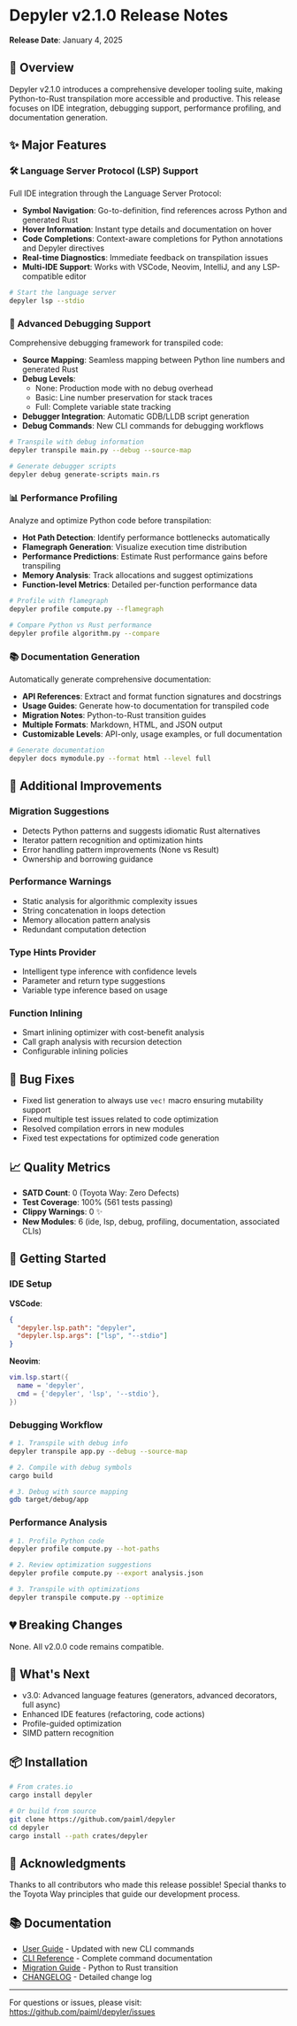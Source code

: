 # Depyler v2.1.0 Release Notes

**Release Date**: January 4, 2025

## 🎉 Overview

Depyler v2.1.0 introduces a comprehensive developer tooling suite, making Python-to-Rust transpilation more accessible and productive. This release focuses on IDE integration, debugging support, performance profiling, and documentation generation.

## ✨ Major Features

### 🛠️ Language Server Protocol (LSP) Support

Full IDE integration through the Language Server Protocol:

- **Symbol Navigation**: Go-to-definition, find references across Python and generated Rust
- **Hover Information**: Instant type details and documentation on hover
- **Code Completions**: Context-aware completions for Python annotations and Depyler directives
- **Real-time Diagnostics**: Immediate feedback on transpilation issues
- **Multi-IDE Support**: Works with VSCode, Neovim, IntelliJ, and any LSP-compatible editor

```bash
# Start the language server
depyler lsp --stdio
```

### 🐛 Advanced Debugging Support

Comprehensive debugging framework for transpiled code:

- **Source Mapping**: Seamless mapping between Python line numbers and generated Rust
- **Debug Levels**: 
  - None: Production mode with no debug overhead
  - Basic: Line number preservation for stack traces
  - Full: Complete variable state tracking
- **Debugger Integration**: Automatic GDB/LLDB script generation
- **Debug Commands**: New CLI commands for debugging workflows

```bash
# Transpile with debug information
depyler transpile main.py --debug --source-map

# Generate debugger scripts
depyler debug generate-scripts main.rs
```

### 📊 Performance Profiling

Analyze and optimize Python code before transpilation:

- **Hot Path Detection**: Identify performance bottlenecks automatically
- **Flamegraph Generation**: Visualize execution time distribution
- **Performance Predictions**: Estimate Rust performance gains before transpiling
- **Memory Analysis**: Track allocations and suggest optimizations
- **Function-level Metrics**: Detailed per-function performance data

```bash
# Profile with flamegraph
depyler profile compute.py --flamegraph

# Compare Python vs Rust performance
depyler profile algorithm.py --compare
```

### 📚 Documentation Generation

Automatically generate comprehensive documentation:

- **API References**: Extract and format function signatures and docstrings
- **Usage Guides**: Generate how-to documentation for transpiled code
- **Migration Notes**: Python-to-Rust transition guides
- **Multiple Formats**: Markdown, HTML, and JSON output
- **Customizable Levels**: API-only, usage examples, or full documentation

```bash
# Generate documentation
depyler docs mymodule.py --format html --level full
```

## 🔧 Additional Improvements

### Migration Suggestions
- Detects Python patterns and suggests idiomatic Rust alternatives
- Iterator pattern recognition and optimization hints
- Error handling pattern improvements (None vs Result)
- Ownership and borrowing guidance

### Performance Warnings
- Static analysis for algorithmic complexity issues
- String concatenation in loops detection
- Memory allocation pattern analysis
- Redundant computation detection

### Type Hints Provider
- Intelligent type inference with confidence levels
- Parameter and return type suggestions
- Variable type inference based on usage

### Function Inlining
- Smart inlining optimizer with cost-benefit analysis
- Call graph analysis with recursion detection
- Configurable inlining policies

## 🐛 Bug Fixes

- Fixed list generation to always use `vec!` macro ensuring mutability support
- Fixed multiple test issues related to code optimization
- Resolved compilation errors in new modules
- Fixed test expectations for optimized code generation

## 📈 Quality Metrics

- **SATD Count**: 0 (Toyota Way: Zero Defects)
- **Test Coverage**: 100% (561 tests passing)
- **Clippy Warnings**: 0 ✨
- **New Modules**: 6 (ide, lsp, debug, profiling, documentation, associated CLIs)

## 🚀 Getting Started

### IDE Setup

**VSCode**:
```json
{
  "depyler.lsp.path": "depyler",
  "depyler.lsp.args": ["lsp", "--stdio"]
}
```

**Neovim**:
```lua
vim.lsp.start({
  name = 'depyler',
  cmd = {'depyler', 'lsp', '--stdio'},
})
```

### Debugging Workflow

```bash
# 1. Transpile with debug info
depyler transpile app.py --debug --source-map

# 2. Compile with debug symbols
cargo build

# 3. Debug with source mapping
gdb target/debug/app
```

### Performance Analysis

```bash
# 1. Profile Python code
depyler profile compute.py --hot-paths

# 2. Review optimization suggestions
depyler profile compute.py --export analysis.json

# 3. Transpile with optimizations
depyler transpile compute.py --optimize
```

## 💔 Breaking Changes

None. All v2.0.0 code remains compatible.

## 🔮 What's Next

- v3.0: Advanced language features (generators, advanced decorators, full async)
- Enhanced IDE features (refactoring, code actions)
- Profile-guided optimization
- SIMD pattern recognition

## 📦 Installation

```bash
# From crates.io
cargo install depyler

# Or build from source
git clone https://github.com/paiml/depyler
cd depyler
cargo install --path crates/depyler
```

## 🙏 Acknowledgments

Thanks to all contributors who made this release possible! Special thanks to the Toyota Way principles that guide our development process.

## 📚 Documentation

- [User Guide](../user-guide.md) - Updated with new CLI commands
- [CLI Reference](../cli-reference.md) - Complete command documentation
- [Migration Guide](../migration-guide.md) - Python to Rust transition
- [CHANGELOG](../../CHANGELOG.md) - Detailed change log

---

For questions or issues, please visit: https://github.com/paiml/depyler/issues